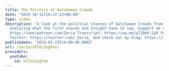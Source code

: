 ```yaml
---
title: The Politics of Gatchaman Crowds
date: "2019-10-11T16:22:22+08:00"
type: video
description: 'A look at the political stances of Gatchaman Crowds from my perspective,
  analyzing what the first season and Insight have to say. Support me on Patreon:
  https://www.patreon.com/Zeria Transcript: https://wp.me/p72BmX-2pK Follow me on
  Twitter: https://twitter.com/_Zeria_ And check out my blog: https://floatingintobliss.wordpress.com/'
publishdate: "2018-03-23T14:00:06.000Z"
url: /zeria/vFlULSegfeo/
providers:
  youtube:
    id: vFlULSegfeo
---
```

